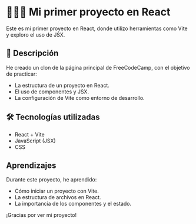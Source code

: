# 👩🏻‍💻 Mi primer proyecto en React

Este es mi primer proyecto en React, donde utilizo herramientas como Vite y exploro el uso de JSX.

## 📌 Descripción

He creado un clon de la página principal de FreeCodeCamp, con el objetivo de practicar:

- La estructura de un proyecto en React.
- El uso de componentes y JSX.
- La configuración de Vite como entorno de desarrollo.

## 🛠️ Tecnologías utilizadas

- React + Vite
- JavaScript (JSX)
- CSS

## Aprendizajes

Durante este proyecto, he aprendido:

- Cómo iniciar un proyecto con Vite.
- La estructura de archivos en React.
- La importancia de los componentes y el estado.

¡Gracias por ver mi proyecto!
